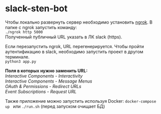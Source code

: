 # slack-sten-bot
Чтобы локально развернуть сервер необходимо установить [ngrok](https://ngrok.com). В папке с ngrok запустить команду:	   
```./ngrok http 5000```     
 Полученный публичный URL указать в ЛК slack (https).  

 Если перезапустить ngrok, URL перегенерируется.
 Чтобы пройти аутентификацию в slack, необходимо запустить проект в другом терминале.    
 ```python3 app.py```

**Поля в которых нужно заменить URL:** 	
*Interactive Components - Interactivity*    
*Interactive Components - Message Menus*    
*OAuth & Permissions - Redirect URLs*    
*Event Subscriptions - Request URL*    

Также приложение можно запустить используя Docker:
  ```docker-compose up ```
  или
  ```./run.sh``` (перед запуском очищает БД)
